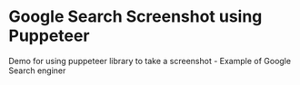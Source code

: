 # Google Search Screenshot using Puppeteer

Demo for using puppeteer library to take a screenshot - Example of Google Search enginer
